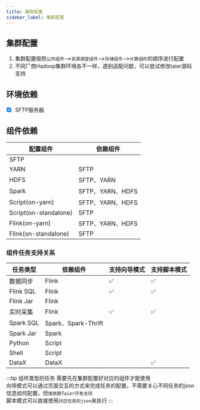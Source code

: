 ```yaml
---
title: 集群配置
sidebar_label: 集群配置
---
```


## 集群配置
1. 集群配置按照`公共组件`-->`资源调度组件`-->`存储组件`-->`计算组件`的顺序进行配置
2. 不同厂商Hadoop集群环境各不一样，遇到适配问题，可以尝试修改taier源码支持

## 环境依赖
- [x] SFTP服务器


## 组件依赖
| 配置组件   | 依赖组件 |
| --------- | ------- |
| SFTP      |  |
| YARN      | SFTP |
| HDFS      | SFTP、YARN |
| Spark     | SFTP、YARN、HDFS |
| Script(on-yarn)     | SFTP、YARN、HDFS |
| Script(on-standalone)     | SFTP |
| Flink(on-yarn)     | SFTP、YARN、HDFS |
| Flink(on-standalone)     | SFTP |


### 组件任务支持关系

| 任务类型    | 依赖组件  | 支持向导模式 |支持脚本模式|
| --------- | -------- |---------|---------|
| 数据同步    | Flink   | ✅ |✅|
| Flink SQL    | Flink   | ✅ |✅|
| Flink Jar    | Flink   |  | |
| 实时采集    | Flink   | ✅ |✅|
| Spark SQL    | Spark、Spark-Thrift   |  | |
| Spark Jar    | Spark   |  | |
| Python    | Script   |  | |
| Shell    | Script   |  | | 
| DataX    | DataX   |  |✅|

:::tip 组件类型的任务 需要先在集群配置好对应的组件才能使用   
向导模式可以通过页面交互的方式来完成任务的配置，不需要关心不同任务的json信息如何配置，但`强依赖Taier开发支持`   
脚本模式可以直接使用`对应任务的json`来执行
:::